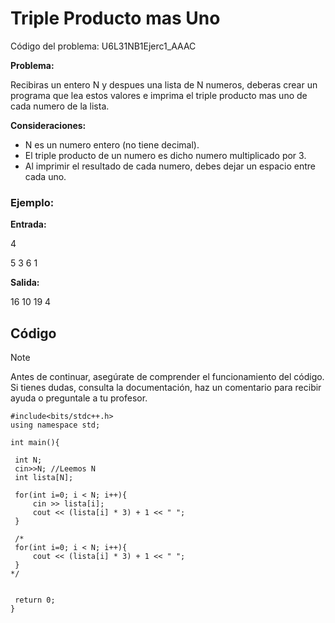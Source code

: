 # Triple Producto mas Uno

Código del problema: U6L31NB1Ejerc1_AAAC

**Problema:**

Recibiras un entero N y despues una lista de N numeros, deberas crear un programa que lea estos valores e imprima el triple producto mas uno de cada numero de la lista.

**Consideraciones:**

- N es un numero entero (no tiene decimal).
- El triple producto de un numero es dicho numero multiplicado por 3.
- Al imprimir el resultado de cada numero, debes dejar un espacio entre cada uno.

### Ejemplo:

**Entrada:**

4

5 3 6 1

**Salida:**

16 10 19 4

## Código

> [!NOTE]  
> Antes de continuar, asegúrate de comprender el funcionamiento del código.  
> Si tienes dudas, consulta la documentación, haz un comentario para recibir ayuda o preguntale a tu profesor.

```
#include<bits/stdc++.h>
using namespace std;

int main(){

 int N;
 cin>>N; //Leemos N
 int lista[N];

 for(int i=0; i < N; i++){
     cin >> lista[i];
     cout << (lista[i] * 3) + 1 << " ";
 }

 /*
 for(int i=0; i < N; i++){
     cout << (lista[i] * 3) + 1 << " ";
 }
*/


 return 0;
}
```
